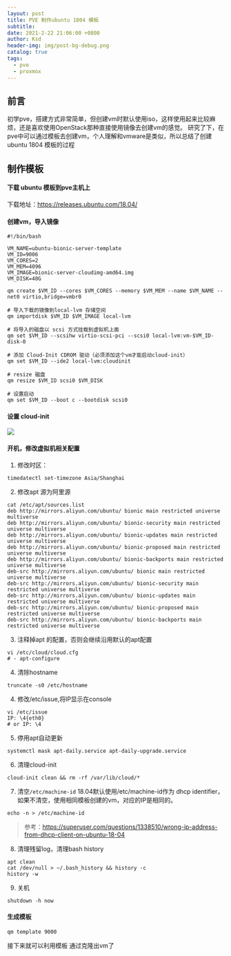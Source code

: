```yaml
---
layout: post
title: PVE 制作ubuntu 1804 模板
subtitle:
date: 2021-2-22 21:06:00 +0800
author: Ksd
header-img: img/post-bg-debug.png
catalog: true
tags:
  - pve
  - proxmox
---
```


## 前言

初学pve，搭建方式非常简单，但创建vm时默认使用iso，这样使用起来比较麻烦，还是喜欢使用OpenStack那种直接使用镜像去创建vm的感觉。 研究了下，在pve中可以通过模板去创建vm，个人理解和vmware是类似，所以总结了创建ubuntu 1804 模板的过程

## 制作模板

#### 下载 ubuntu 模板到pve主机上
  下载地址：https://releases.ubuntu.com/18.04/

#### 创建vm，导入镜像

```
#!/bin/bash

VM_NAME=ubuntu-bionic-server-template
VM_ID=9006
VM_CORES=2
VM_MEM=4096
VM_IMAGE=bionic-server-cloudimg-amd64.img
VM_DISK=40G

qm create $VM_ID --cores $VM_CORES --memory $VM_MEM --name $VM_NAME --net0 virtio,bridge=vmbr0

# 导入下载的镜像到local-lvm 存储空间
qm importdisk $VM_ID $VM_IMAGE local-lvm

# 将导入的磁盘以 scsi 方式挂载到虚拟机上面
qm set $VM_ID --scsihw virtio-scsi-pci --scsi0 local-lvm:vm-$VM_ID-disk-0

# 添加 Cloud-Init CDROM 驱动（必须添加这个vm才能启动cloud-init）
qm set $VM_ID --ide2 local-lvm:cloudinit

# resize 磁盘
qm resize $VM_ID scsi0 $VM_DISK

# 设置启动
qm set $VM_ID --boot c --bootdisk scsi0
```

####  设置 cloud-init 


![](https://tva1.sinaimg.cn/large/008eGmZEly1gnwf4ux214j31lm0lu0u2.jpg)

#### 开机，修改虚拟机相关配置

1. 修改时区：
  ```
timedatectl set-timezone Asia/Shanghai
  ```

2. 修改apt 源为阿里源
  ```
cat /etc/apt/sources.list
deb http://mirrors.aliyun.com/ubuntu/ bionic main restricted universe multiverse
deb http://mirrors.aliyun.com/ubuntu/ bionic-security main restricted universe multiverse
deb http://mirrors.aliyun.com/ubuntu/ bionic-updates main restricted universe multiverse
deb http://mirrors.aliyun.com/ubuntu/ bionic-proposed main restricted universe multiverse
deb http://mirrors.aliyun.com/ubuntu/ bionic-backports main restricted universe multiverse
deb-src http://mirrors.aliyun.com/ubuntu/ bionic main restricted universe multiverse
deb-src http://mirrors.aliyun.com/ubuntu/ bionic-security main restricted universe multiverse
deb-src http://mirrors.aliyun.com/ubuntu/ bionic-updates main restricted universe multiverse
deb-src http://mirrors.aliyun.com/ubuntu/ bionic-proposed main restricted universe multiverse
deb-src http://mirrors.aliyun.com/ubuntu/ bionic-backports main restricted universe multiverse
  ```

3. 注释掉apt 的配置，否则会继续沿用默认的apt配置
  ```
vi /etc/cloud/cloud.cfg
# - apt-configure
  ```

4. 清除hostname
  ```
truncate -s0 /etc/hostname
  ```

4. 修改/etc/issue,将IP显示在console
  ```
vi /etc/issue
IP: \4{eth0}
# or IP: \4

  ```

5. 停用apt自动更新
  ```
systemctl mask apt-daily.service apt-daily-upgrade.service
  ```

6. 清理cloud-init
  ```
cloud-init clean && rm -rf /var/lib/cloud/*
  ```

7. 清空`/etc/machine-id`
  18.04默认使用/etc/machine-id作为 dhcp identifier，如果不清空，使用相同模板创建的vm，对应的IP是相同的。
  ```
echo -n > /etc/machine-id
  ```
  > 参考：https://superuser.com/questions/1338510/wrong-ip-address-from-dhcp-client-on-ubuntu-18-04

8. 清理残留log，清理bash history
  ```
apt clean
cat /dev/null > ~/.bash_history && history -c
history -w
  ```

9. 关机
  ```
shutdown -h now
  ```

#### 生成模板

```
qm template 9000
```

接下来就可以利用模板 通过克隆出vm了
